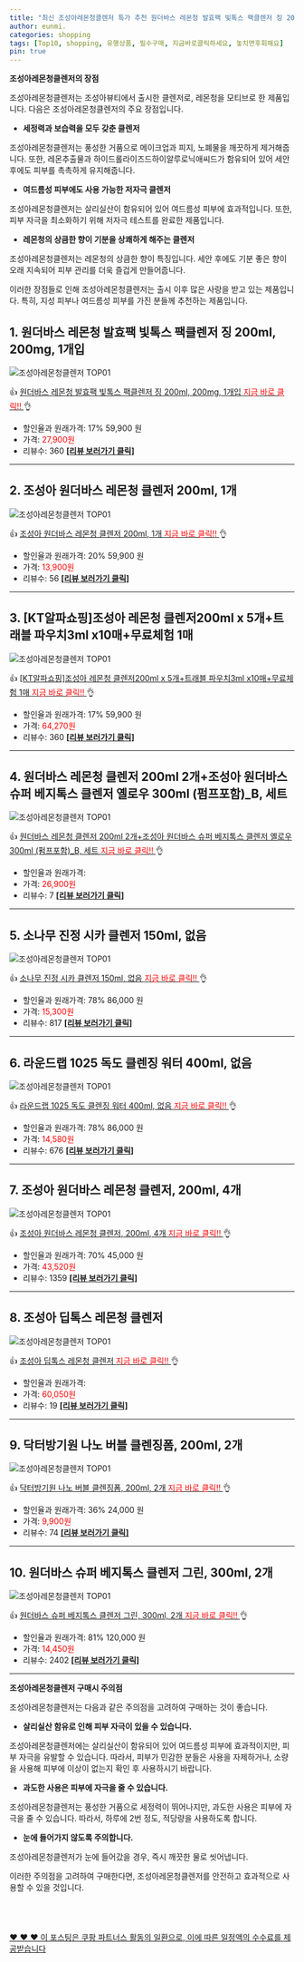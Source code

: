 ```yaml
---
title: "최신 조성아레몬청클렌저 특가 추천 원더바스 레몬청 발효팩 빛톡스 팩클렌저 징 200ml, 200mg, 1개입 비교 장점"
author: eunmi.
categories: shopping
tags: [Top10, shopping, 유행상품, 필수구매, 지금바로클릭하세요, 놓치면후회해요]
pin: true
---
```

**조성아레몬청클렌저의 장점**

조성아레몬청클렌저는 조성아뷰티에서 출시한 클렌저로, 레몬청을 모티브로 한 제품입니다. 다음은 조성아레몬청클렌저의 주요 장점입니다.

* **세정력과 보습력을 모두 갖춘 클렌저**

조성아레몬청클렌저는 풍성한 거품으로 메이크업과 피지, 노폐물을 깨끗하게 제거해줍니다. 또한, 레몬추출물과 하이드롤라이즈드하이알루로닉애씨드가 함유되어 있어 세안 후에도 피부를 촉촉하게 유지해줍니다.

* **여드름성 피부에도 사용 가능한 저자극 클렌저**

조성아레몬청클렌저는 살리실산이 함유되어 있어 여드름성 피부에 효과적입니다. 또한, 피부 자극을 최소화하기 위해 저자극 테스트를 완료한 제품입니다.

* **레몬청의 상큼한 향이 기분을 상쾌하게 해주는 클렌저**

조성아레몬청클렌저는 레몬청의 상큼한 향이 특징입니다. 세안 후에도 기분 좋은 향이 오래 지속되어 피부 관리를 더욱 즐겁게 만들어줍니다.

이러한 장점들로 인해 조성아레몬청클렌저는 출시 이후 많은 사랑을 받고 있는 제품입니다. 특히, 지성 피부나 여드름성 피부를 가진 분들께 추천하는 제품입니다.

   

## 1. 원더바스 레몬청 발효팩 빛톡스 팩클렌저 징 200ml, 200mg, 1개입

![조성아레몬청클렌저 TOP01](https://thumbnail9.coupangcdn.com/thumbnails/remote/230x230ex/image/vendor_inventory/58e9/aebfa86527ffadc2ce5b14d1757e85a8fd54489dbbdab7d31e881c0c0a54.jpg)


👍 [원더바스 레몬청 발효팩 빛톡스 팩클렌저 징 200ml, 200mg, 1개입 <font color=red> 지금 바로 클릭!! </font> ](https://link.coupang.com/re/AFFSDP?lptag=AF3617701&subid=GithubCoopas&pageKey=7657908864&traceid=V0-153&itemId=20393597310&vendorItemId=87222239610) 👌 


- 할인율과 원래가격: 17%  59,900   원
- 가격: <span style='color:red'>27,900원</span>
- 리뷰수: 360  [**[리뷰 보러가기 클릭]**](https://link.coupang.com/re/AFFSDP?lptag=AF3617701&subid=GithubCoopas&pageKey=7657908864&traceid=V0-153&itemId=20393597310&vendorItemId=87222239610)

---


   

## 2. 조성아 원더바스 레몬청 클렌저 200ml, 1개

![조성아레몬청클렌저 TOP01](https://thumbnail8.coupangcdn.com/thumbnails/remote/230x230ex/image/vendor_inventory/3686/77d764bde0d4b1df5ab9895525a0239f66af03da9d0dab33b8dc22d8758e.jpg)


👍 [조성아 원더바스 레몬청 클렌저 200ml, 1개 <font color=red> 지금 바로 클릭!! </font> ](https://link.coupang.com/re/AFFSDP?lptag=AF3617701&subid=GithubCoopas&pageKey=6684371251&traceid=V0-153&itemId=16542523238&vendorItemId=86496861386) 👌 


- 할인율과 원래가격: 20%  59,900   원
- 가격: <span style='color:red'>13,900원</span>
- 리뷰수: 56  [**[리뷰 보러가기 클릭]**](https://link.coupang.com/re/AFFSDP?lptag=AF3617701&subid=GithubCoopas&pageKey=6684371251&traceid=V0-153&itemId=16542523238&vendorItemId=86496861386)

---


   

## 3. [KT알파쇼핑]조성아 레몬청 클렌저200ml x 5개+트래블 파우치3ml x10매+무료체험 1매

![조성아레몬청클렌저 TOP01](https://thumbnail7.coupangcdn.com/thumbnails/remote/230x230ex/image/vendor_inventory/adcb/0f92cd439b23ce481190ca2842d62b0c580de25a2ed245c7a063c27cac83.jpg)


👍 [[KT알파쇼핑]조성아 레몬청 클렌저200ml x 5개+트래블 파우치3ml x10매+무료체험 1매 <font color=red> 지금 바로 클릭!! </font> ](https://link.coupang.com/re/AFFSDP?lptag=AF3617701&subid=GithubCoopas&pageKey=6893714281&traceid=V0-153&itemId=16557271540&vendorItemId=84182845221) 👌 


- 할인율과 원래가격: 17%  59,900   원
- 가격: <span style='color:red'>64,270원</span>
- 리뷰수: 360  [**[리뷰 보러가기 클릭]**](https://link.coupang.com/re/AFFSDP?lptag=AF3617701&subid=GithubCoopas&pageKey=6893714281&traceid=V0-153&itemId=16557271540&vendorItemId=84182845221)

---


   

## 4. 원더바스 레몬청 클렌저 200ml 2개+조성아 원더바스 슈퍼 베지톡스 클렌저 옐로우 300ml (펌프포함)_B, 세트

![조성아레몬청클렌저 TOP01](https://thumbnail7.coupangcdn.com/thumbnails/remote/230x230ex/image/vendor_inventory/fb7f/00f66fc4a670c7c0aadd458ef52b5d269dfe1fb7374af1e74c484dc7946c.jpg)


👍 [원더바스 레몬청 클렌저 200ml 2개+조성아 원더바스 슈퍼 베지톡스 클렌저 옐로우 300ml (펌프포함)_B, 세트 <font color=red> 지금 바로 클릭!! </font> ](https://link.coupang.com/re/AFFSDP?lptag=AF3617701&subid=GithubCoopas&pageKey=6885731811&traceid=V0-153&itemId=16515021326&vendorItemId=83702281945) 👌 


- 할인율과 원래가격: 
- 가격: <span style='color:red'>26,900원</span>
- 리뷰수: 7  [**[리뷰 보러가기 클릭]**](https://link.coupang.com/re/AFFSDP?lptag=AF3617701&subid=GithubCoopas&pageKey=6885731811&traceid=V0-153&itemId=16515021326&vendorItemId=83702281945)

---


   

## 5. 소나무 진정 시카 클렌저 150ml, 없음

![조성아레몬청클렌저 TOP01](https://thumbnail10.coupangcdn.com/thumbnails/remote/230x230ex/image/vendor_inventory/05b7/12f1af7e28e33cb3c65c35e8042d66a2371a96f4a515af9851542cf694a3.jpg)


👍 [소나무 진정 시카 클렌저 150ml, 없음 <font color=red> 지금 바로 클릭!! </font> ](https://link.coupang.com/re/AFFSDP?lptag=AF3617701&subid=GithubCoopas&pageKey=7575465117&traceid=V0-153&itemId=19987153876&vendorItemId=87085216440) 👌 


- 할인율과 원래가격: 78%  86,000   원
- 가격: <span style='color:red'>15,300원</span>
- 리뷰수: 817  [**[리뷰 보러가기 클릭]**](https://link.coupang.com/re/AFFSDP?lptag=AF3617701&subid=GithubCoopas&pageKey=7575465117&traceid=V0-153&itemId=19987153876&vendorItemId=87085216440)

---


   

## 6. 라운드랩 1025 독도 클렌징 워터 400ml, 없음

![조성아레몬청클렌저 TOP01](https://thumbnail8.coupangcdn.com/thumbnails/remote/230x230ex/image/vendor_inventory/45ad/8ff1823b7081337237fe1891040c2a7a89322abdf953771e2dd2ac992e87.jpg)


👍 [라운드랩 1025 독도 클렌징 워터 400ml, 없음 <font color=red> 지금 바로 클릭!! </font> ](https://link.coupang.com/re/AFFSDP?lptag=AF3617701&subid=GithubCoopas&pageKey=7685343135&traceid=V0-153&itemId=20536817627&vendorItemId=87613519074) 👌 


- 할인율과 원래가격: 78%  86,000   원
- 가격: <span style='color:red'>14,580원</span>
- 리뷰수: 676  [**[리뷰 보러가기 클릭]**](https://link.coupang.com/re/AFFSDP?lptag=AF3617701&subid=GithubCoopas&pageKey=7685343135&traceid=V0-153&itemId=20536817627&vendorItemId=87613519074)

---


   

## 7. 조성아 원더바스 레몬청 클렌저, 200ml, 4개

![조성아레몬청클렌저 TOP01](https://thumbnail7.coupangcdn.com/thumbnails/remote/230x230ex/image/vendor_inventory/7e94/c98d83d438635feabe447f4772233d6ce5b55576047699ed6b945e60b12a.jpg)


👍 [조성아 원더바스 레몬청 클렌저, 200ml, 4개 <font color=red> 지금 바로 클릭!! </font> ](https://link.coupang.com/re/AFFSDP?lptag=AF3617701&subid=GithubCoopas&pageKey=6684371251&traceid=V0-153&itemId=14502224669&vendorItemId=81745235664) 👌 


- 할인율과 원래가격: 70%  45,000   원
- 가격: <span style='color:red'>43,520원</span>
- 리뷰수: 1359  [**[리뷰 보러가기 클릭]**](https://link.coupang.com/re/AFFSDP?lptag=AF3617701&subid=GithubCoopas&pageKey=6684371251&traceid=V0-153&itemId=14502224669&vendorItemId=81745235664)

---


   

## 8. 조성아 딥톡스 레몬청 클렌저

![조성아레몬청클렌저 TOP01](https://thumbnail8.coupangcdn.com/thumbnails/remote/230x230ex/image/vendor_inventory/73a8/6905bced8b3160f7716082a25591bb777066a0e1ec2c81091407ba184772.jpg)


👍 [조성아 딥톡스 레몬청 클렌저 <font color=red> 지금 바로 클릭!! </font> ](https://link.coupang.com/re/AFFSDP?lptag=AF3617701&subid=GithubCoopas&pageKey=6776230220&traceid=V0-153&itemId=15923068110&vendorItemId=83130337737) 👌 


- 할인율과 원래가격: 
- 가격: <span style='color:red'>60,050원</span>
- 리뷰수: 19  [**[리뷰 보러가기 클릭]**](https://link.coupang.com/re/AFFSDP?lptag=AF3617701&subid=GithubCoopas&pageKey=6776230220&traceid=V0-153&itemId=15923068110&vendorItemId=83130337737)

---


   

## 9. 닥터방기원 나노 버블 클렌징폼, 200ml, 2개

![조성아레몬청클렌저 TOP01](https://thumbnail9.coupangcdn.com/thumbnails/remote/230x230ex/image/retail/images/8242449654357996-63cb2875-41a1-4e84-8c4d-e3a601e655bf.jpg)


👍 [닥터방기원 나노 버블 클렌징폼, 200ml, 2개 <font color=red> 지금 바로 클릭!! </font> ](https://link.coupang.com/re/AFFSDP?lptag=AF3617701&subid=GithubCoopas&pageKey=1731531415&traceid=V0-153&itemId=17910083926&vendorItemId=70511521182) 👌 


- 할인율과 원래가격: 36%  24,000   원
- 가격: <span style='color:red'>9,900원</span>
- 리뷰수: 74  [**[리뷰 보러가기 클릭]**](https://link.coupang.com/re/AFFSDP?lptag=AF3617701&subid=GithubCoopas&pageKey=1731531415&traceid=V0-153&itemId=17910083926&vendorItemId=70511521182)

---


   

## 10. 원더바스 슈퍼 베지톡스 클렌저 그린, 300ml, 2개

![조성아레몬청클렌저 TOP01](https://thumbnail7.coupangcdn.com/thumbnails/remote/230x230ex/image/retail/images/36834743452783-628ebbd5-c032-45c9-b22d-65d624fd3931.jpg)


👍 [원더바스 슈퍼 베지톡스 클렌저 그린, 300ml, 2개 <font color=red> 지금 바로 클릭!! </font> ](https://link.coupang.com/re/AFFSDP?lptag=AF3617701&subid=GithubCoopas&pageKey=6096037619&traceid=V0-153&itemId=19496859999&vendorItemId=82650987996) 👌 


- 할인율과 원래가격: 81%  120,000   원
- 가격: <span style='color:red'>14,450원</span>
- 리뷰수: 2402  [**[리뷰 보러가기 클릭]**](https://link.coupang.com/re/AFFSDP?lptag=AF3617701&subid=GithubCoopas&pageKey=6096037619&traceid=V0-153&itemId=19496859999&vendorItemId=82650987996)

---
**조성아레몬청클렌저 구매시 주의점**

조성아레몬청클렌저는 다음과 같은 주의점을 고려하여 구매하는 것이 좋습니다.

* **살리실산 함유로 인해 피부 자극이 있을 수 있습니다.**

조성아레몬청클렌저에는 살리실산이 함유되어 있어 여드름성 피부에 효과적이지만, 피부 자극을 유발할 수 있습니다. 따라서, 피부가 민감한 분들은 사용을 자제하거나, 소량을 사용해 피부에 이상이 없는지 확인 후 사용하시기 바랍니다.

* **과도한 사용은 피부에 자극을 줄 수 있습니다.**

조성아레몬청클렌저는 풍성한 거품으로 세정력이 뛰어나지만, 과도한 사용은 피부에 자극을 줄 수 있습니다. 따라서, 하루에 2번 정도, 적당량을 사용하도록 합니다.

* **눈에 들어가지 않도록 주의합니다.**

조성아레몬청클렌저가 눈에 들어갔을 경우, 즉시 깨끗한 물로 씻어냅니다.

이러한 주의점을 고려하여 구매한다면, 조성아레몬청클렌저를 안전하고 효과적으로 사용할 수 있을 것입니다.<br><br><br><br><br> [ ❤ ❤ ❤ 이 포스팅은 쿠팡 파트너스 활동의 일환으로, 이에 따른 일정액의 수수료를 제공받습니다](https://link.coupang.com/a/bcEFyh)